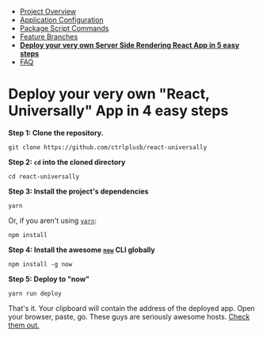  - [Project Overview](/internal/docs/PROJECT_OVERVIEW.md)
 - [Application Configuration](/internal/docs/APPLICATION_CONFIG.md)
 - [Package Script Commands](/internal/docs/PKG_SCRIPTS.md)
 - [Feature Branches](/internal/docs/FEATURE_BRANCHES.md)
 - __[Deploy your very own Server Side Rendering React App in 5 easy steps](/internal/docs/DEPLOY_TO_NOW.md)__
 - [FAQ](/internal/docs/FAQ.md)

# Deploy your very own "React, Universally" App in 4 easy steps

__Step 1: Clone the repository.__

    git clone https://github.com/ctrlplusb/react-universally

__Step 2: `cd` into the cloned directory__

    cd react-universally

__Step 3: Install the project's dependencies__

    yarn

Or, if you aren't using [`yarn`](https://yarnpkg.com/):

    npm install

__Step 4: Install the awesome [`now`](https://zeit.co/now) CLI globally__

    npm install -g now

__Step 5: Deploy to "now"__

    yarn run deploy

That's it.  Your clipboard will contain the address of the deployed app. Open your browser, paste, go.  These guys are seriously awesome hosts. [Check them out.](https://zeit.co/now)
